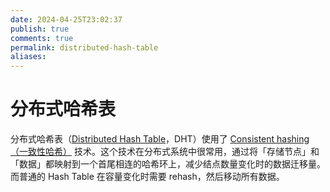 ```yaml
---
date: 2024-04-25T23:02:37
publish: true
comments: true
permalink: distributed-hash-table
aliases:
---
```


# 分布式哈希表

分布式哈希表（[Distributed Hash Table](https://en.wikipedia.org/wiki/Distributed_hash_table)，DHT）使用了 [Consistent hashing（一致性哈希）](https://en.wikipedia.org/wiki/Consistent_hashing) 技术。这个技术在分布式系统中很常用，通过将「存储节点」和「数据」都映射到一个首尾相连的哈希环上，减少结点数量变化时的数据迁移量。而普通的 Hash Table 在容量变化时需要 rehash，然后移动所有数据。
